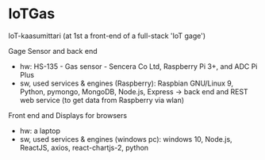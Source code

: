 # IoTGas
IoT-kaasumittari (at 1st a front-end of a full-stack 'IoT gage') 

Gage
Sensor and back end
- hw: HS-135 - Gas sensor - Sencera Co Ltd, Raspberry Pi 3+, and ADC Pi Plus
- sw, used services & engines (Raspberry): Raspbian GNU/Linux 9, Python, pymongo, MongoDB, Node.js, Express 
-> back end and REST web service (to get data from Raspberry via wlan) 

Front end and Displays for browsers 
- hw: a laptop
- sw, used services & engines (windows pc): windows 10, Node.js, ReactJS, axios, react-chartjs-2, python   

